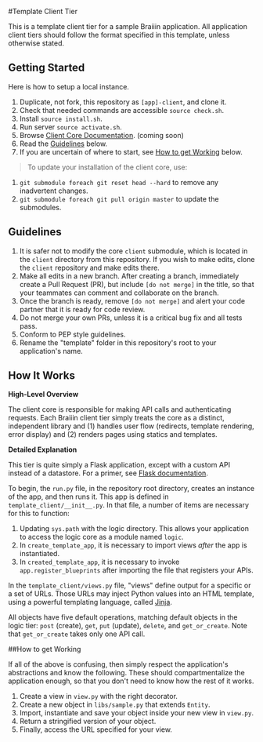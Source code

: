 #Template Client Tier

This is a template client tier for a sample Braiiin application. All application
client tiers should follow the format specified in this template, unless otherwise
stated.

## Getting Started

Here is how to setup a local instance.

1. Duplicate, not fork, this repository as `[app]-client`, and clone it.
2. Check that needed commands are accessible `source check.sh`.
3. Install `source install.sh`.
4. Run server `source activate.sh`.
5. Browse [Client Core Documentation](http://client-braiiin.readthedocs.org). (coming soon)
6. Read the [Guidelines](#guidelines) below.
7. If you are uncertain of where to start, see [How to get Working](#how-to-get-working) below.

> To update your installation of the client core, use:
 1. `git submodule foreach git reset head --hard` to remove any inadvertent changes.
 2. `git submodule foreach git pull origin master` to update the submodules.

## Guidelines

1. It is safer not to modify the core `client` submodule, which is located in the 
`client` directory from this repository. If you wish to make edits, clone the `client`
repository and make edits there.
2. Make all edits in a new branch. After creating a branch, immediately create 
a Pull Request (PR), but include `[do not merge]` in the title, so that your 
teammates can comment and collaborate on the branch.
3. Once the branch is ready, remove `[do not merge]` and alert your code partner
that it is ready for code review.
4. Do not merge your own PRs, unless it is a critical bug fix and all tests pass.
5. Conform to PEP style guidelines.
6. Rename the "template" folder in this repository's root to your application's
name.

## How It Works

**High-Level Overview**

The client core is responsible for making API calls and authenticating requests.
Each Braiiin client tier simply treats the core as a distinct, independent 
library and (1) handles user flow (redirects, template rendering, error display)
and (2) renders pages using statics and templates.

**Detailed Explanation**

This tier is quite simply a Flask application, except with a custom API instead 
of a datastore. For a primer, see [Flask documentation](http://flask.pocoo.org).

To begin, the `run.py` file, in the repository root directory, creates an instance
of the app, and then runs it. This app is defined in `template_client/__init__.py`. In
that file, a number of items are necessary for this to function:

1. Updating `sys.path` with the logic directory. This allows your application to
access the logic core as a module named `logic`.
2. In `create_template_app`, it is necessary to import views *after* the app
is instantiated.
3. In `created_template_app`, it is necessary to invoke `app.register_blueprints`
after importing the file that registers your APIs.

In the `template_client/views.py` file, "views" define output for a specific or
a set of URLs. Those URLs may inject Python values into an HTML template, using
a powerful templating language, called [Jinja](http://jinja.pocoo.org).

All objects have five default operations, matching default objects in the
logic tier: `post` (create), `get`, `put` (update), `delete`, and `get_or_create`.
Note that `get_or_create` takes only one API call.

##How to get Working

If all of the above is confusing, then simply respect the application's
abstractions and know the following. These should compartmentalize the
application enough, so that you don't need to know how the rest of it works.

1. Create a view in `view.py` with the right decorator.
2. Create a new object in `libs/sample.py` that extends `Entity`.
3. Import, instantiate and save your object inside your new view in `view.py`.
4. Return a stringified version of your object.
5. Finally, access the URL specified for your view.